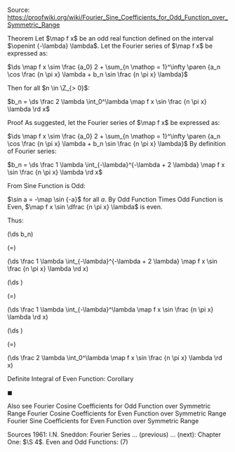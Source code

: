 # 

Source: https://proofwiki.org/wiki/Fourier_Sine_Coefficients_for_Odd_Function_over_Symmetric_Range



Theorem
Let $\map f x$ be an odd real function defined on the interval $\openint {-\lambda} \lambda$.
Let the Fourier series of $\map f x$ be expressed as:

$\ds \map f x \sim \frac {a_0} 2 + \sum_{n \mathop = 1}^\infty \paren {a_n \cos \frac {n \pi x} \lambda + b_n \sin \frac {n \pi x} \lambda}$

Then for all $n \in \Z_{> 0}$:

$b_n = \ds \frac 2 \lambda \int_0^\lambda \map f x \sin \frac {n \pi x} \lambda \rd x$


Proof
As suggested, let the Fourier series of $\map f x$ be expressed as:

$\ds \map f x \sim \frac {a_0} 2 + \sum_{n \mathop = 1}^\infty \paren {a_n \cos \frac {n \pi x} \lambda + b_n \sin \frac {n \pi x} \lambda}$
By definition of Fourier series:

$b_n = \ds \frac 1 \lambda \int_{-\lambda}^{-\lambda + 2 \lambda} \map f x \sin \frac {n \pi x} \lambda \rd x$

From Sine Function is Odd:

$\sin a = -\map \sin {-a}$
for all $a$.
By Odd Function Times Odd Function is Even, $\map f x \sin \dfrac {n \pi x} \lambda$ is even.

Thus:














\(\ds b_n\)

\(=\)







\(\ds \frac 1 \lambda \int_{-\lambda}^{-\lambda + 2 \lambda} \map f x \sin \frac {n \pi x} \lambda \rd x\)




















\(\ds \)

\(=\)







\(\ds \frac 1 \lambda \int_{-\lambda}^\lambda \map f x \sin \frac {n \pi x} \lambda \rd x\)




















\(\ds \)

\(=\)







\(\ds \frac 2 \lambda \int_0^\lambda \map f x \sin \frac {n \pi x} \lambda \rd x\)





Definite Integral of Even Function: Corollary



$\blacksquare$


Also see
Fourier Cosine Coefficients for Odd Function over Symmetric Range
Fourier Cosine Coefficients for Even Function over Symmetric Range
Fourier Sine Coefficients for Even Function over Symmetric Range


Sources
1961: I.N. Sneddon: Fourier Series ... (previous) ... (next): Chapter One: $\S 4$. Even and Odd Functions: $(7)$





